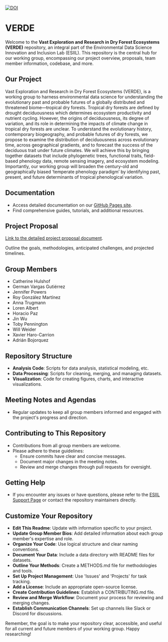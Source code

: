 [![DOI](https://zenodo.org/badge/727888683.svg)](https://zenodo.org/doi/10.5281/zenodo.11166898)

# VERDE

Welcome to the **Vast Exploration and Research in Dry Forest Ecosystems (VERDE)** repository, an integral part of the Environmental Data Science Innovation and Inclusion Lab (ESIIL). This repository is the central hub for our working group, encompassing our project overview, proposals, team member information, codebase, and more.

## Our Project
Vast Exploration and Research in Dry Forest Ecosystems (VERDE), is a working group to harness environmental data science for understanding the evolutionary past and probable futures of a globally distributed and threatened biome—tropical dry forests. Tropical dry forests are defined by drought deciduousness which determines ecosystem productivity and nutrient cycling. However, the origins of deciduousness, its degree
of variation, and its role in determining the impacts of climate change in tropical dry forests are unclear. To understand the evolutionary history, contemporary biogeography, and probable futures of dry forests, we propose to examine the distribution of deciduousness across evolutionary time, across geographical gradients, and to forecast the success of the deciduous trait under future climates. We will achieve this by bringing together datasets that include phylogenetic trees, functional traits, field-based phenology data, remote sensing imagery, and ecosystem modeling. Importantly, our working group will broaden the century-old and geographically biased ‘temperate phenology paradigm’ by identifying past, present, and future determinants of tropical phenological variation.

## Documentation
- Access detailed documentation on our [GitHub Pages site](https://your-gh-pages-url/).
- Find comprehensive guides, tutorials, and additional resources.

## Project Proposal
[Link to the detailed project proposal document](https://github.com/CU-ESIIL/VERDE/blob/main/docs/assets/01VERDEproposal.pdf).

Outline the goals, methodologies, anticipated challenges, and projected timelines.

## Group Members
- Catherine Hulshof
- German Vargas Gutiérrez
- Jennifer Powers
- Roy González Martínez
- Anna Trugmann
- Loren Albert
- Horacio Paz
- Jin Wu
- Toby Pennington
- Will Weider
- Xavier Haro-Carrion
- Adrián Bojorquez

## Repository Structure
- **Analysis Code**: Scripts for data analysis, statistical modeling, etc.
- **Data Processing**: Scripts for cleaning, merging, and managing datasets.
- **Visualization**: Code for creating figures, charts, and interactive visualizations.

## Meeting Notes and Agendas
- Regular updates to keep all group members informed and engaged with the project's progress and direction.

## Contributing to This Repository
- Contributions from all group members are welcome.
- Please adhere to these guidelines:
  - Ensure commits have clear and concise messages.
  - Document major changes in the meeting notes.
  - Review and merge changes through pull requests for oversight.

## Getting Help
- If you encounter any issues or have questions, please refer to the [ESIIL Support Page](https://esiil-support-page-url/) or contact the repository maintainers directly.

## Customize Your Repository
- **Edit This Readme**: Update with information specific to your project.
- **Update Group Member Bios**: Add detailed information about each group member's expertise and role.
- **Organize Your Code**: Use logical structure and clear naming conventions.
- **Document Your Data**: Include a data directory with README files for datasets.
- **Outline Your Methods**: Create a METHODS.md file for methodologies and tools.
- **Set Up Project Management**: Use 'Issues' and 'Projects' for task tracking.
- **Add a License**: Include an appropriate open-source license.
- **Create Contribution Guidelines**: Establish a CONTRIBUTING.md file.
- **Review and Merge Workflow**: Document your process for reviewing and merging changes.
- **Establish Communication Channels**: Set up channels like Slack or Discord for discussions.

Remember, the goal is to make your repository clear, accessible, and useful for all current and future members of your working group. Happy researching!
